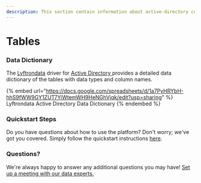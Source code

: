```yaml
---
description: This section contain information about active-directory connector tables information
---
```


# Tables

### Data Dictionary

The [Lyftrondata](https://www.lyftrondata.com/) driver for [Active Directory](https://www.lyftrondata.com/integration/active-directory/)[ ](https://www.lyftrondata.com/integration/active-directory/)provides a detailed data dictionary of the tables with data types and column names.

{% embed url="https://docs.google.com/spreadsheets/d/1a7PyHRYbH-hhS9fWW9GY1ZUT7YiWtemWH9HeNGhVjqk/edit?usp=sharing" %}
Lyftrondata Active Directory Data Dictionary
{% endembed %}

### Quickstart Steps

Do you have questions about how to use the platform? Don't worry; we've got you covered. Simply follow the quickstart instructions [here](../../../../quickstart-steps.md).

### Questions? <a href="#questions" id="questions"></a>

We're always happy to answer any additional questions you may have! [Set up a meeting with our data experts.](https://www.lyftrondata.com/book-a-meeting/)

